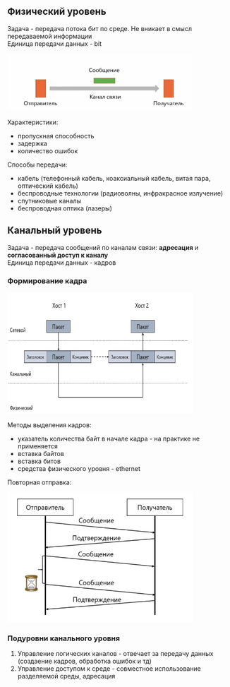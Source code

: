 ## Физический уровень

Задача - передача потока бит по среде. Не вникает в смысл передаваемой информации  
Единица передачи данных - bit

<div>
  <img width="420" height="130" src="src/net07.png" alt="">
</div>

Характеристики:
- пропускная способность
- задержка
- количество ошибок

Способы передачи:
* кабель (телефонный кабель, коаксиальный кабель, витая пара, оптический кабель)
* беспроводные технологии (радиоволны, инфракрасное излучение)
* спутниковые каналы
* беспроводная оптика (лазеры)

## Канальный уровень

Задача - передача сообщений по каналам связи: **адресация** и **согласованный доступ к каналу**  
Единица передачи данных - кадров

### Формирование кадра

<div>
  <img width="420" height="275" src="src/net08.png" alt="">
</div>


Методы выделения кадров:
- указатель количества байт в начале кадра - на практике не применяется
- вставка байтов
- вставка битов
- средства физического уровня - ethernet

Повторная отправка:
<div>
  <img width="420" height="295" src="src/net09.png" alt="">
</div>

### Подуровни канального уровня
1. Управление логических каналов - отвечает за передачу данных (создаение кадров, обработка ошибок и тд)
2. Управление доступом к среде - совместное использование разделяемой среды, адресация
